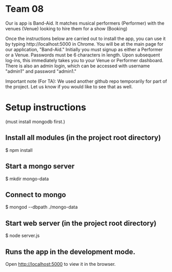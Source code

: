 # Team 08

Our is app is Band-Aid. It matches musical performers (Performer) with the venues (Venue) looking to hire them for a show (Booking)

Once the instructions below are carried out to install the app, you can use it by typing http://localhost:5000 in Chrome. You will be at the main page for our application, "Band-Aid." Initially you must signup as either a Performer or a Venue. Passwords must be 6 characters in length.  Upon subsequent log-ins, this immediately takes you to your Venue or Performer dashboard. There is also an admin login, which can be accessed with username "admin1" and password "admin1."

Important note (For TA): We used another github repo temporarily for part of the project. Let us know if you would like to see that as well.


# Setup instructions

(must install mongodb first.)

## Install all modules (in the project root directory)

$ npm install

## Start a mongo server

$ mkdir mongo-data

## Connect to mongo
$ mongod --dbpath ./mongo-data

## Start web server (in the project root directory)

$ node server.js


## Runs the app in the development mode.
Open [http://localhost:5000](http://localhost:5000) to view it in the browser.


